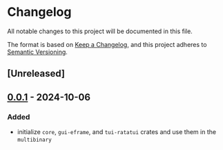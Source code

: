 # Changelog

All notable changes to this project will be documented in this file.

The format is based on [Keep a Changelog](https://keepachangelog.com/en/1.0.0/),
and this project adheres to [Semantic Versioning](https://semver.org/spec/v2.0.0.html).

## [Unreleased]

## [0.0.1](https://github.com/babichjacob/ac-qu-ai-nt/releases/tag/ac-qu-ai-nt-gui-eframe-v0.0.1) - 2024-10-06

### Added

- initialize `core`, `gui-eframe`, and `tui-ratatui` crates and use them in the `multibinary`

